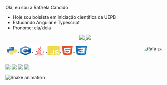 Olá, eu sou a Rafaela Candido

- Hoje sou bolsista em iniciação cientifica da UEPB
- Estudando Angular e Typescript
- Pronome: ela/dela
  
 <div align="center">
  <a href="https://github.com/refeita">
  <img height="130em" src="https://github-readme-stats.vercel.app/api?username=refeita&show_icons=true&theme=dracula&include_all_commits=true&count_private=true"/>
  <img height="130em" src="https://github-readme-stats.vercel.app/api/top-langs/?username=refeita&layout=compact&langs_count=7&theme=dracula"/>
</div>
  
  <div style="display: inline_block"><br>
  <img align="center" alt="Rafa-Python" height="30" width="40" src="https://raw.githubusercontent.com/devicons/devicon/master/icons/python/python-original.svg">
  <img align="center" alt="Rafa-C" height="30" width="40" src="https://raw.githubusercontent.com/devicons/devicon/master/icons/c/c-original.svg">
  <img align="center" alt="Rafa-Java" height="30" width="40" src="https://raw.githubusercontent.com/devicons/devicon/master/icons/java/java-plain.svg">
  <img align="center" alt="Rafa-Js" height="30" width="40" src="https://raw.githubusercontent.com/devicons/devicon/master/icons/javascript/javascript-plain.svg">
  <img align="center" alt="Rafa-HTML" height="30" width="40" src="https://raw.githubusercontent.com/devicons/devicon/master/icons/html5/html5-original.svg">
  <img align="center" alt="Rafa-CSS" height="30" width="40" src="https://raw.githubusercontent.com/devicons/devicon/master/icons/css3/css3-original.svg">
  <img align="right" alt="Rafa-pic" height="150" style="border-radius:50px;" src="https://cdn.discordapp.com/attachments/935651217680511058/935661231153483776/Webp.net-gifmaker.gif">
</div>

##
  <div> 
  <a href="https://instagram.com/rafaelacandidu" target="_blank"><img src="https://img.shields.io/badge/-Instagram-%23E4405F?style=for-the-badge&logo=instagram&logoColor=white" target="_blank"></a>
 <a href="https://discord.gg/BkbMX82C" target="_blank"><img src="https://img.shields.io/badge/Discord-7289DA?style=for-the-badge&logo=discord&logoColor=white" target="_blank"></a> 
  <a href = "mailto:rafaela.fernandes@aluno.uepb.edu.br"><img src="https://img.shields.io/badge/-Gmail-%23E4405F?style=for-the-badge&logo=gmail&logoColor=white" target="_blank"></a>
  <a href="https://www.linkedin.com/in/rafaela-candido/" target="_blank"><img src="https://img.shields.io/badge/-LinkedIn-%230077B5?style=for-the-badge&logo=linkedin&logoColor=white" target="_blank"></a> 
</div>
  
![Snake animation](https://github.com/refeita/refeita/blob/output/github-contribution-grid-snake.svg)
